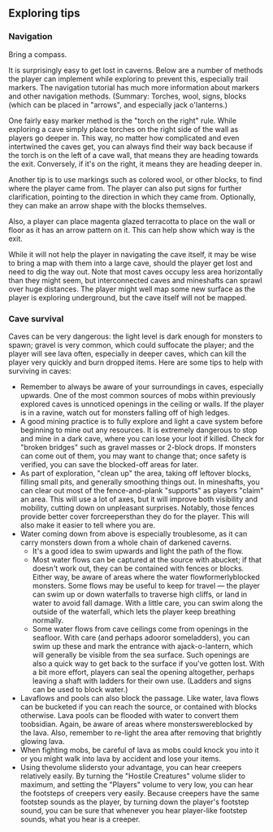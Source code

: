 ## Exploring tips
### Navigation
Bring a compass.

It is surprisingly easy to get lost in caverns. Below are a number of methods the player can implement while exploring to prevent this, especially trail markers. The navigation tutorial has much more information about markers and other navigation methods. (Summary: Torches, wool, signs, blocks (which can be placed in "arrows", and especially jack o'lanterns.)

One fairly easy marker method is the "torch on the right" rule.  While exploring a cave simply place torches on the right side of the wall as players go deeper in. This way, no matter how complicated and even intertwined the caves get, you can always find their way back because if the torch is on the left of a cave wall, that means they are heading towards the exit. Conversely, if it's on the right, it means they are heading deeper in.

Another tip is to use markings such as colored wool, or other blocks, to find where the player came from. The player can also put signs for further clarification, pointing to the direction in which they came from. Optionally, they can make an arrow shape with the blocks themselves.

Also, a player can place magenta glazed terracotta to place on the wall or floor as it has an arrow pattern on it. This can help show which way is the exit.

While it will not help the player in navigating the cave itself, it may be wise to bring a map with them into a large cave, should the player get lost and need to dig the way out. Note that most caves occupy less area horizontally than they might seem, but interconnected caves and mineshafts can sprawl over huge distances. The player might well map some new surface as the player is exploring underground, but the cave itself will not be mapped.

### Cave survival
Caves can be very dangerous: the light level is dark enough for monsters to spawn; gravel is very common, which could suffocate the player; and the player will see lava often, especially in deeper caves, which can kill the player very quickly and burn dropped items. Here are some tips to help with surviving in caves:

- Remember to always be aware of your surroundings in caves, especially upwards. One of the most common sources of mobs within previously explored caves is unnoticed openings in the ceiling or walls. If the player is in a ravine, watch out for monsters falling off of high ledges.
- A good mining practice is to fully explore and light a cave system before beginning to mine out any resources. It is extremely dangerous to stop and mine in a dark cave, where you can lose your loot if killed. Check for "broken bridges" such as gravel masses or 2-block drops. If monsters can come out of them, you may want to change that; once safety is verified, you can save the blocked-off areas for later.
- As part of exploration, "clean up" the area, taking off leftover blocks, filling small pits, and generally smoothing things out. In mineshafts, you can clear out most of the fence-and-plank "supports" as players "claim" an area.  This will use a lot of axes, but it will improve both visibility and mobility, cutting down on unpleasant surprises. Notably, those fences provide better cover forcreepersthan they do for the player. This will also make it easier to tell where you are.
- Water coming down from above is especially troublesome, as it can carry monsters down from a whole chain of darkened caverns.
	- It's a good idea to swim upwards and light the path of the flow.
	- Most water flows can be captured at the source with abucket; if that doesn't work out, they can be contained with fences or blocks. Either way, be aware of areas where the water flowformerlyblocked monsters. Some flows may be useful to keep for travel — the player can swim up or down waterfalls to traverse high cliffs, or land in water to avoid fall damage.  With a little care, you can swim along the outside of the waterfall, which lets the player keep breathing normally.
	- Some water flows from cave ceilings come from openings in the seafloor.  With care (and perhaps adooror someladders), you can swim up these and mark the entrance with ajack-o-lantern, which will generally be visible from the sea surface.  Such openings are also a quick way to get back to the surface if you've gotten lost. With a bit more effort, players can seal the opening altogether, perhaps leaving a shaft with ladders for their own use. (Ladders and signs can be used to block water.)
- Lavaflows and pools can also block the passage. Like water, lava flows can be bucketed if you can reach the source, or contained with blocks otherwise. Lava pools can be flooded with water to convert them toobsidian. Again, be aware of areas where monsterswereblocked by the lava. Also, remember to re-light the area after removing that brightly glowing lava.
- When fighting mobs, be careful of lava as mobs could knock you into it or you might walk into lava by accident and lose your items.
- Using thevolume slidersto your advantage, you can hear creepers relatively easily. By turning the "Hostile Creatures" volume slider to maximum, and setting the "Players" volume to very low, you can hear the footsteps of creepers very easily. Because creepers have the same footstep sounds as the player, by turning down the player's footstep sound, you can be sure that whenever you hear player-like footstep sounds, what you hear is a creeper.

